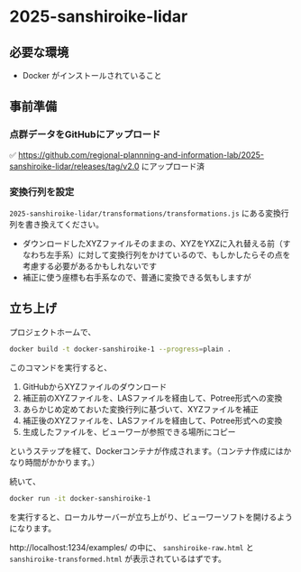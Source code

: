 # 2025-sanshiroike-lidar

## 必要な環境

- Docker がインストールされていること

## 事前準備

### 点群データをGitHubにアップロード

✅ https://github.com/regional-plannning-and-information-lab/2025-sanshiroike-lidar/releases/tag/v2.0 にアップロード済

### 変換行列を設定

`2025-sanshiroike-lidar/transformations/transformations.js` にある変換行列を書き換えてください。

- ダウンロードしたXYZファイルそのままの、XYZをYXZに入れ替える前（すなわち左手系）に対して変換行列をかけているので、もしかしたらその点を考慮する必要があるかもしれないです
- 補正に使う座標も右手系なので、普通に変換できる気もしますが

## 立ち上げ

プロジェクトホームで、

```bash
docker build -t docker-sanshiroike-1 --progress=plain .
```

このコマンドを実行すると、

1. GitHubからXYZファイルのダウンロード
2. 補正前のXYZファイルを、LASファイルを経由して、Potree形式への変換
3. あらかじめ定めておいた変換行列に基づいて、XYZファイルを補正
4. 補正後のXYZファイルを、LASファイルを経由して、Potree形式への変換
5. 生成したファイルを、ビューワーが参照できる場所にコピー

というステップを経て、Dockerコンテナが作成されます。（コンテナ作成にはかなり時間がかかります。）

続いて、

```bash
docker run -it docker-sanshiroike-1
```

を実行すると、ローカルサーバーが立ち上がり、ビューワーソフトを開けるようになります。

http://localhost:1234/examples/ の中に、 `sanshiroike-raw.html` と `sanshiroike-transformed.html` が表示されているはずです。